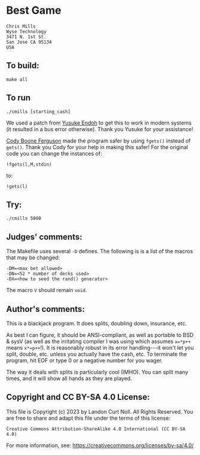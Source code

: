 # Best Game

	Chris Mills
	Wyse Technology
	3471 N. 1st St.
	San Jose CA 95134
	USA

## To build:

	make all

## To run

    ./cmills [starting_cash]

We used a patch from [Yusuke Endoh](/winners.html#Yusuke_Endoh) to get this to
work in modern systems (it resulted in a bus error otherwise). Thank you Yusuke
for your assistance!

[Cody Boone Ferguson](/winners.html#Cody_Boone_Ferguson) made the program safer
by using `fgets()` instead of `gets()`. Thank you Cody for your help in making
this safer! For the original code you can change the instances of:


    !fgets(l,M,stdin)

to:

    !gets(l)


## Try:

    ./cmills 5000


## Judges' comments:


The Makefile uses several `-D` defines. The following is is a list of the macros
that may be changed:

	-DM=<max bet allowed>
	-DN=<52 * number of decks used>
	-DX=<how to seed the rand() generator>

The macro `V` should remain `void`.


## Author's comments:

This is a blackjack program.  It does splits, doubling down,
insurance, etc.  

As best I can figure, it should be ANSI-compliant, as well as
portable to BSD & sysV (as well as the irritating compiler I
was using which assumes `x=*p++` means `x*=p++`!).  It is
reasonably robust in its error handling---it won't let you
split, double, etc. unless you actually have the cash, etc.  To
terminate the program, hit EOF or type 0 or a negative number
for you wager.

The way it deals with splits is particularly cool (IMHO).  You
can split many times, and it will show all hands as they are
played.

## Copyright and CC BY-SA 4.0 License:

This file is Copyright (c) 2023 by Landon Curt Noll.  All Rights Reserved.
You are free to share and adapt this file under the terms of this license:

    Creative Commons Attribution-ShareAlike 4.0 International (CC BY-SA 4.0)

For more information, see: https://creativecommons.org/licenses/by-sa/4.0/
